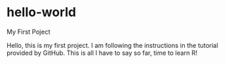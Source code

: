 # hello-world
My First Poject

Hello, this is my first project. I am following the instructions in the tutorial provided by GitHub.
This is all I have to say so far, time to learn R!
